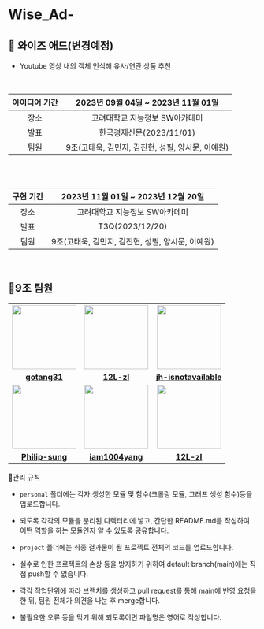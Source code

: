 # Wise_Ad-

🦉 와이즈 애드(변경예정)
-------------
- Youtube 영상 내의 객체 인식해 유사/연관 상품 추천

<br/>

|아이디어 기간|2023년 09월 04일 ~ 2023년 11월 01일|
|:-----:|:----:|
|장소|고려대학교 지능정보 SW아카데미|
|발표|한국경제신문(2023/11/01)|
|팀원|9조(고태욱, 김민지, 김진현, 성필, 양시문, 이예원)|

<br/>


<br/>

| 구현 기간 |2023년 11월 01일 ~ 2023년 12월 20일|
|:-----:|:----:|
|장소|고려대학교 지능정보 SW아카데미|
|발표|T3Q(2023/12/20)|
|팀원|9조(고태욱, 김민지, 김진현, 성필, 양시문, 이예원)|

<br/>


🐥9조 팀원 
---------------


<table>
 <tr>
    <td align="center"><a href="https://github.com/gotang31"><img src="https://avatars.githubusercontent.com/gotang31" width="130px;" alt=""></a></td>
    <td align="center"><a href="https://github.com/12L-zl"><img src="https://avatars.githubusercontent.com/12L-zl" width="130px;" alt=""></a></td>
    <td align="center"><a href="https://github.com/jh-isnotavailable"><img src="https://avatars.githubusercontent.com/jh-isnotavailable" width="130px;" alt=""></a></td>
  </tr>
  <tr>
    <td align="center"><a href="https://github.com/gotang31"><b>gotang31</b></a></td>
    <td align="center"><a href="https://github.com/12L-zl"><b>12L-zl</b></a></td>
    <td align="center"><a href="https://github.com/jh-isnotavailable"><b>jh-isnotavailable</b></a></td>
  </tr>
   <tr>
    <td align="center"><a href="https://github.com/Philip-sung"><img src="https://avatars.githubusercontent.com/Philip-sung" width="130px;" alt=""></a></td>
    <td align="center"><a href="https://github.com/iam1004yang"><img src="https://avatars.githubusercontent.com/iam1004yang" width="130px;" alt=""></a></td>
    <td align="center"><a href="https://github.com/12L-zl"><img src="https://avatars.githubusercontent.com/12L-zl" width="130px;" alt=""></a></td>
  </tr>
  <tr>
    <td align="center"><a href="https://github.com/Philip-sung"><b>Philip-sung</b></a></td>
    <td align="center"><a href="https://github.com/iam1004yang"><b>iam1004yang</b></a></td>
    <td align="center"><a href="https://github.com/12L-zl"><b>12L-zl</b></a></td>
  </tr>
</table>

🌹관리 규칙
- `personal` 폴더에는 각자 생성한 모듈 및 함수(크롤링 모듈, 그래프 생성 함수)등을 업로드합니다.
- 되도록 각각의 모듈을 분리된 디렉터리에 넣고, 간단한 README.md를 작성하여 어떤 역할을 하는 모듈인지 알 수 있도록 공유합니다.
- `project` 폴더에는 최종 결과물이 될 프로젝트 전체의 코드를 업로드합니다.

- 실수로 인한 프로젝트의 손상 등을 방지하기 위하여 default branch(main)에는 직접 push할 수 없습니다.
- 각각 작업단위에 따라 브랜치를 생성하고 pull request를 통해 main에 반영 요청을 한 뒤, 팀원 전체가 의견을 나눈 후 merge합니다.

- 불필요한 오류 등을 막기 위해 되도록이면 파일명은 영어로 작성합니다.
